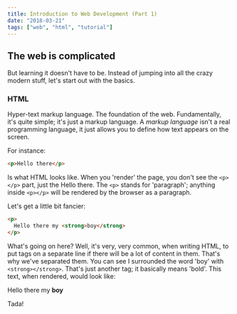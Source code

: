 ```yaml
---
title: Introduction to Web Development (Part 1)
date: "2018-03-21"
tags: ["web", "html", "tutorial"]
---
```


## The web is complicated

But learning it doesn't have to be. Instead of jumping into all the crazy modern stuff, let's start out with the basics.

### HTML

Hyper-text markup language. The foundation of the web. Fundamentally, it's quite simple; it's just a markup language. A *markup language* isn't a real programming language, it just allows you to define how text appears on the screen.

For instance:
```html
<p>Hello there</p>
```
Is what HTML looks like. When you 'render' the page, you don't see the `<p></p>` part, just the Hello there. The `<p>` stands for 'paragraph'; anything inside `<p></p>` will be rendered by the browser as a paragraph.

Let's get a little bit fancier:
```html
<p>
  Hello there my <strong>boy</strong>
</p>
```
What's going on here? Well, it's very, very common, when writing HTML, to put tags on a separate line if there will be a lot of content in them. That's why we've separated them. You can see I surrounded the word 'boy' with `<strong></strong>`. That's just another tag; it basically means 'bold'. This text, when rendered, would look like:

Hello there my **boy**

Tada!